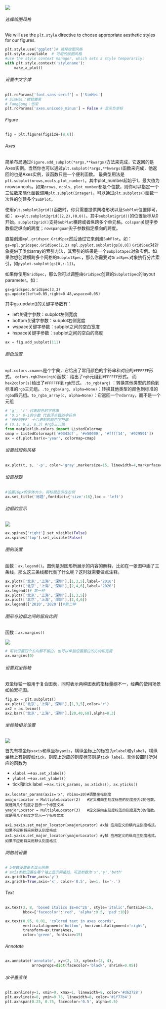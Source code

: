 ![](../../picture/1/286.png)

###### 选择绘图风格

We will use the ``plt.style`` directive to choose appropriate aesthetic styles for our figures.

```python
plt.style.use('ggplot')# 选择绘图风格
plt.style.available  # 可用的绘图风格
#use the style context manager, which sets a style temporarily:
with plt.style.context('stylename'):
    make_a_plot()
```

###### 设置中文字体

```python
plt.rcParams['font.sans-serif'] = ['SimHei']
# SimHei：微软雅黑
# FangSong：仿宋
plt.rcParams['axes.unicode_minus'] = False # 显示负坐标
```

###### Figure

```python
fig = plt.figure(figsize=(8,6))
```

###### Axes

简单布局通过`Figure.add_subplot(*args,**kwargs)`方法来完成，它返回的是Axes实例。当然你也可以通过`plt.subplot(*args,**kwargs)`函数来完成，他返回的也是Axes实例，该函数只是一个便利函数。
最典型用法是`plt.subplot(nrows,ncols,plot_number)`。其中plot_number起始于1，最大值为nrows$\times$ncols。如果`nrows、ncols、plot_number`都是个位数，则你可以指定一个三位数来简化函数调用`plt.subplot(integer)`。可以通过`plt.subplots()`函数一次性的创建多个`SubPlot`。

使用`plt.subplot2grid()`函数时，你只需要提供网格形状以及`SubPlot`位置即可，如： `ax=plt.subplot2grid((2,2),(0,0))`。其中`subplot2grid()`的位置坐标从0开始。`subplot2grid()`支持`SubPlot`横跨或者纵跨多个单元格。`colspan`关键字参数指定纵向的跨度；`rowspanguan`尖子参数指定横向的跨度。

直接创建`mpl.gridspec.GridSpec`然后通过它来创建`SubPlot`。如：
 <code>gs=mpl.gridspec.GridSpec(2,2)
  mpl.pyplot.subplot(gs[0,0])</code>
`GridSpec`对对象提供了类似array的索引方法，其索引的结果是一个`SubplotSpec`对象实例。如果你想创建横跨多个网格的`SubplotSpec`，那么你需要对`GridSpec`对象执行分片索引，如`pyplot.subplot(gs[0,:-1])`。

如果你使用`GridSpec`，那么你可以调整由`GridSpec`创建的`SubplotSpec`的layout parameter。如：

```
gs=gridspec.GridSpec(3,3)
gs.update(left=0.05,right=0.48,wspace=0.05)
```

其中gs.update()的关键字参数有：

- left关键字参数：subplot左侧宽度
- bottom关键字参数：subplot右侧宽度
- wspace关键字参数：subplot之间的空白宽度
- hspace关键字参数：subplot之间的空白的高度

```python
ax = fig.add_subplot(111)
```

###### 颜色设置

`mpl.colors.cnames`是个字典，它给出了常用颜色的字符串和对应的`#FFFFFF`形式。
`colors.rgb2hex(rgb)`函数：给出了`rgb`元组到`#FFFFFF`形式。 而`hex2color(s)`给出了`#FFFFFF`到`rgb`形式。`.to_rgb(arg)` ：转换其他类型的颜色到标准的`rgb`三元组。`.to_rgba(arg, alpha=None)`：转换其他类型的颜色到标准的`rgba`四元组。`to_rgba_array(c, alpha=None)`：它返回一个`ndarray`，而不是一个元组

```python
# 'g', 'r' 代表颜色的字符串
# '0.5' 0-1的小数 代表浮点数的字符串
# '#FF00FF' 十六进制的颜色字符串
# (0.1, 0.2, 0.3) #rgb三元组
from matplotlib.colors import ListedColormap
cmap = ListedColormap(['#0343df', '#e50000', '#ffff14', '#929591'])
ax = df.plot.bar(x='year', colormap=cmap)
```

###### 设置线段的风格

```python
ax.plot(t, s, '-p', color='gray',markersize=15, linewidth=4,markerfacecolor='white', markeredgecolor='gray',markeredgewidth=2)
```

###### 设置标题

```python
#设置16px的字体大小，将标题显示在左侧
ax.set_title('标题',fontdict={'size':16},loc = 'left')
```

###### 边框的显示

![](../picture/1/289.png)

```python
ax.spines['right'].set_visible(False)
ax.spines['top'].set_visible(False)
```

###### 图例设置

函数：`ax.legend()`。图例是对图形所展示的内容的解释，比如在一张图中画了三条线，那么这三条线都代表了什么呢？这时就需要做点注释。

```python
ax.plot(['北京','上海','深圳'],[1,3,5],label='2010')
ax.plot(['北京','上海','深圳'],[2,4,6],label='2020')
ax.legend()# 第一种
ax.plot(['北京','上海','深圳'],[1,3,5])
ax.plot(['北京','上海','深圳'],[2,4,6])
ax.legend(['2010','2020'])#第二种
```

###### 图形与边框之间的留白比例

函数：`ax.margins()`

![](../../picture/1/287.png)

```python
# 可以设置四个方向都不留白，也可以单独设置留白的方向和宽度
ax.margins(0)
```

###### 设置双坐标轴

双坐标轴一般用于复合图表，同时表示两种图表的指标量纲不一，经典的使用场景如帕累托图。

```python
fig,ax = plt.subplots()
ax.plot(['北京','上海','深圳'],[1,3,5],color='r')
ax2 = ax.twinx()
ax2.bar(['北京','上海','深圳'],[20,40,60],alpha=0.3)
```

###### 坐标轴相关设置

![](../../picture/1/288.png)

首先有横坐标`xaxis`和纵坐标`yaxis`，横纵坐标上的标签为`xlabel`和`ylabel`，横纵坐标上有刻度线`tick`，刻度上对应的刻度标签则是`tick label`。具体设置时所对应的函数为

- `xlabel` -->`ax.set_xlabel()`
- `ylabel` -->`ax.set_ylabel()`
- tick和tick label -->`ax.tick_params`，`ax.xticks()`，`ax.yticks()`

```
ax.locator_params(axis='x', nbins=20)#调整坐标刻度
xmajorLocator = MultipleLocator(2)   #定义横向主刻度标签的刻度差为2的倍数。就是隔几个刻度才显示一个标签文本
ymajorLocator = MultipleLocator(3)   #定义纵向主刻度标签的刻度差为3的倍数。就是隔几个刻度才显示一个标签文本

ax1.xaxis.set_major_locator(xmajorLocator) #x轴 应用定义的横向主刻度格式。如果不应用将采用默认刻度格式
ax1.yaxis.set_major_locator(ymajorLocator) #y轴 应用定义的纵向主刻度格式。如果不应用将采用默认刻度格式
```



###### 网格线设置

```python
# b参数设置是否显示网格
# axis参数设置在哪个轴上显示网格线，可选参数为'x','y','both'
ax.grid(b=True,axis='y')
ax.grid(b=True,axis='x', color='0.5', lw=1, ls='-.')
```

###### Text

```python
ax.text(3, 8, 'boxed italics $E=mc^2$', style='italic',fontsize=15,
        bbox={'facecolor':'red', 'alpha':0.5, 'pad':10})

ax.text(0.95, 0.01, 'colored text in axes coords',
        verticalalignment='bottom', horizontalalignment='right',
        transform=ax.transAxes,
        color='green', fontsize=15)
```

###### Annotate

```python
ax.annotate('annotate', xy=(2, 1), xytext=(3, 4),
            arrowprops=dict(facecolor='black', shrink=0.05))
```

###### 水平垂直线

```python
plt.axhline(y=1, xmin=0, xmax=1, linewidth=8, color='#d62728')
plt.axvline(x=0, ymin=0.75, linewidth=8, color='#1f77b4')
plt.axhspan(0.25, 0.75, facecolor='0.5', alpha=0.5)
```


